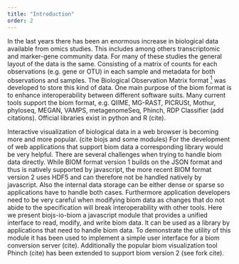 ```yaml
---
title: "Introduction"
order: 2
---
```

In the last years there has been an enormous increase in biological data available from omics studies.
This includes among others transcriptomic and marker-gene community data.
For many of these studies the general layout of the data is the same.
Consisting of a matrix of counts for each observations (e.g. gene or OTU) in each sample and metadata for both observations and samples.
The Biological Observation Matrix format [<sup>1</sup>](https://doi.org/10.1186/2047-217X-1-7 "The Biological Observation Matrix (BIOM) format or: how I learned to stop worrying and love the ome-ome") was developed to store this kind of data.
One main purpose of the biom format is to enhance interoperability between different software suits.
Many current tools support the biom format, e.g. QIIME, MG-RAST, PICRUSt, Mothur, phyloseq, MEGAN, VAMPS, metagenomeSeq, Phinch, RDP Classifier (add citations).
Official libraries exist in python and R (cite).

Interactive visualization of biological data in a web browser is becoming more and more popular. (cite biojs and some modules)
For the development of web applications that support biom data a corresponding library would be very helpful.
There are several challenges when trying to handle biom data directly.
While BIOM format version 1 builds on the JSON format and thus is natively supported by javascript,
the more recent BIOM format version 2 uses HDF5 and can therefore not be handled natively by javascript.
Also the internal data storage can be either dense or sparse so applications have to handle both cases.
Furthermore application developers need to be very careful when modifying biom data as changes that do not abide to the specification will break interoperability with other tools.
Here we present biojs-io-biom a javascript module that provides a unified interface to read, modify, and write biom data.
It can be used as a library by applications that need to handle biom data.
To demonstrate the utility of this module it has been used to implement a simple user interface for a biom conversion server (cite).
Additionally the popular biom visualization tool Phinch (cite) has been extended to support biom version 2 (see fork cite).
